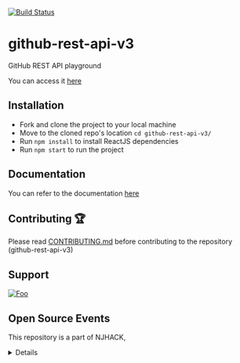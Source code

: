 [![Build Status](https://travis-ci.org/adityabisoi/github-rest-api-v3.svg?branch=main)](https://travis-ci.org/adityabisoi/github-rest-api-v3) 
# github-rest-api-v3
GitHub REST API playground

You can access it [here](https://adityabisoi.github.io/github-rest-api-v3/)

## Installation
* Fork and clone the project to your local machine
* Move to the cloned repo's location `cd github-rest-api-v3/`
* Run `npm install` to install ReactJS dependencies
* Run `npm start` to run the project

## Documentation
You can refer to the documentation [here](https://bit.ly/3kRkM2e)

## Contributing 🏆
Please read [CONTRIBUTING.md](CONTRIBUTING.md) before contributing to the repository (github-rest-api-v3)

## Support
<a href="https://gitter.im/github-rest-api-v3/Lobby?utm_source=badge&utm_medium=badge&utm_campaign=pr-badge&utm_content=badge" rel="some text">![Foo](https://icon-icons.com/icons2/2530/PNG/72/gitter_button_icon_151850.png
)</a>

## Open Source Events
This repository is a part of NJHACK, <details>. For more details, you can check out <website/link>
  <logo>
